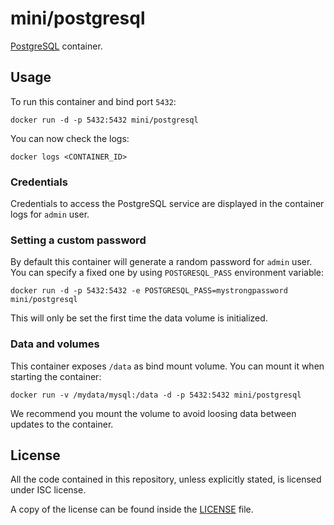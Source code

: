 # mini/postgresql

[PostgreSQL](http://www.postgresql.org/) container.

## Usage

To run this container and bind port `5432`:

```
docker run -d -p 5432:5432 mini/postgresql
```

You can now check the logs:

```
docker logs <CONTAINER_ID>
```

### Credentials

Credentials to access the PostgreSQL service are displayed in the container
logs for `admin` user.

### Setting a custom password

By default this container will generate a random password for `admin` user.
You can specify a fixed one by using `POSTGRESQL_PASS` environment variable:

```
docker run -d -p 5432:5432 -e POSTGRESQL_PASS=mystrongpassword mini/postgresql
```

This will only be set the first time the data volume is initialized.

### Data and volumes

This container exposes `/data` as bind mount volume. You can mount it
when starting the container:

```
docker run -v /mydata/mysql:/data -d -p 5432:5432 mini/postgresql
```

We recommend you mount the volume to avoid loosing data between updates to the
container.

## License

All the code contained in this repository, unless explicitly stated, is
licensed under ISC license.

A copy of the license can be found inside the [LICENSE](LICENSE) file.
